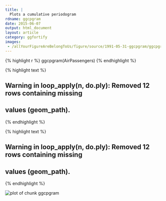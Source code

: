 ```yaml
---
title: |
  Plots a cumulative periodogram
rdname: ggcpgram
date: 2015-06-07
output: html_document
layout: article
category: ggfortify
images:
 - /allYourFigureAreBelongToUs/figure/source/1991-05-31-ggcpgram/ggcpgram-1.png
---
```





{% highlight r %}
ggcpgram(AirPassengers)
{% endhighlight %}



{% highlight text %}
## Warning in loop_apply(n, do.ply): Removed 12 rows containing missing
## values (geom_path).
{% endhighlight %}



{% highlight text %}
## Warning in loop_apply(n, do.ply): Removed 12 rows containing missing
## values (geom_path).
{% endhighlight %}

![plot of chunk ggcpgram](/allYourFigureAreBelongToUs/figure/source/1991-05-31-ggcpgram/ggcpgram-1.png) 
